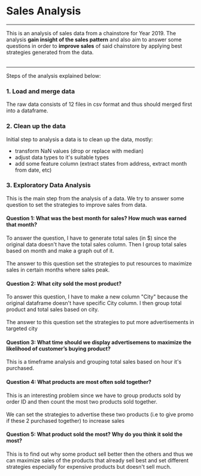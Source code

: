 # Sales Analysis
---
This is an analysis of sales data from a chainstore for Year 2019.
The analysis **gain insight of the sales pattern** and also aim to answer some questions in order to **improve sales** of said chainstore by applying best strategies generated from the data. <br><br>

---
Steps of the analysis explained below:<br>
### 1. Load and merge data
The raw data consists of 12 files in csv format and thus should merged first into a dataframe.

### 2. Clean up the data
Initial step to analysis a data is to clean up the data, mostly:
- transform NaN values (drop or replace with median)
- adjust data types to it's suitable types
- add some feature column (extract states from address, extract month from date, etc)

### 3. Exploratory Data Analysis
This is the main step from the analysis of a data. We try to answer some question to set the strategies to improve sales from data.
#### Question 1: What was the best month for sales? How much was earned that month?
To answer the question, I have to generate total sales (in $) since the original data doesn't have the total sales column. Then I group total sales based on month and make a graph out of it.<br><br>
The answer to this question set the strategies to put resources to maximize sales in certain months where sales peak.
#### Question 2: What city sold the most product?
To answer this question, I have to make a new column "City" because the original dataframe doesn't have specific City column. I then group total product and total sales based on city. <br><br>
The answer to this question set the strategies to put more advertisements in targeted city
#### Question 3: What time should we display advertisemens to maximize the likelihood of customer’s buying product?
This is a timeframe analysis and grouping total sales based on hour it's purchased.
#### Question 4: What products are most often sold together?
This is an interesting problem since we have to group products sold by order ID and then count the most two products sold together.<br><br>
We can set the strategies to advertise these two products (i.e to give promo if these 2 purchased together) to increase sales
#### Question 5: What product sold the most? Why do you think it sold the most?
This is to find out why some product sell better then the others and thus we can maximize sales of the products that already sell best and set different strategies especially for expensive products but doesn't sell much.